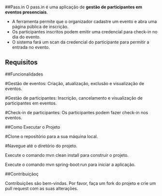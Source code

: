 ##Pass.in
 O pass.in é uma aplicação de **gestão de participantes em eventos presenciais**.
- A ferramenta permite que o organizador cadastre um evento e abra uma página pública de inscrição.
- Os participantes inscritos podem emitir uma credencial para check-in no dia do evento.
- O sistema fará um scan da credencial do participante para permitir a entrada no evento.

## Requisitos

##Funcionalidades

#Gestão de eventos: Criação, atualização, exclusão e visualização de eventos.

#Gestão de participantes: Inscrição, cancelamento e visualização de participantes em eventos.

#Check-in de participantes: Os participantes podem fazer check-in nos eventos.
 
##Como Executar o Projeto 

#Clone o repositório para a sua máquina local.

#Navegue até o diretório do projeto.

Execute o comando mvn clean install para construir o projeto.

Execute o comando mvn spring-boot:run para iniciar a aplicação.

##Contribuiçãoç

Contribuições são bem-vindas. Por favor, faça um fork do projeto e crie um pull request com as suas alterações. 
